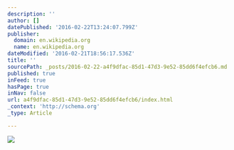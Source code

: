 ```yaml
---
description: ''
author: []
datePublished: '2016-02-22T13:24:07.799Z'
publisher:
  domain: en.wikipedia.org
  name: en.wikipedia.org
dateModified: '2016-02-21T18:56:17.536Z'
title: ''
sourcePath: _posts/2016-02-22-a4f9dfac-85d1-47d3-9e52-85dd6f4efcb6.md
published: true
inFeed: true
hasPage: true
inNav: false
url: a4f9dfac-85d1-47d3-9e52-85dd6f4efcb6/index.html
_context: 'http://schema.org'
_type: Article

---
```

![](https://upload.wikimedia.org/wikipedia/commons/thumb/5/5b/FAP_radio_show.gif/240px-FAP_radio_show.gif)